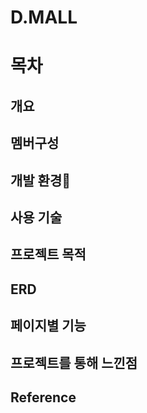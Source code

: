 # D.MALL

# 목차

## 개요

## 멤버구성

## 개발 환경

## 사용 기술

## 프로젝트 목적

## ERD

## 페이지별 기능

## 프로젝트를 통해 느낀점

## Reference
